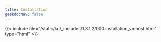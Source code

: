 ```yaml
---
title: Installation
geekdocNav: false
---
```

{{< include file="/static/ko/_includes/1.3.1.2/000.installation_vmhost.html" type="html" >}}